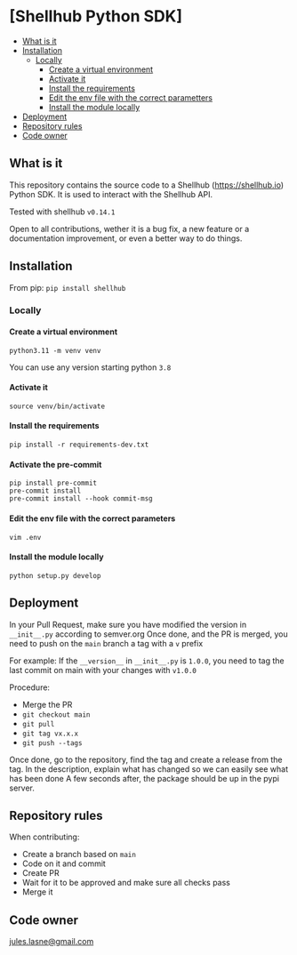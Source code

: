 # [Shellhub Python SDK]

* [What is it](#what-is-it)
* [Installation](#installation)
   * [Locally](#locally)
      * [Create a virtual environment](#create-a-virtual-environment)
      * [Activate it](#activate-it)
      * [Install the requirements](#install-the-requirements)
      * [Edit the env file with the correct parametters](#edit-the-env-file-with-the-correct-parametters)
      * [Install the module locally](#install-the-module-locally)
* [Deployment](#deployment)
* [Repository rules](#repository-rules)
* [Code owner](#code-owner)


## What is it

This repository contains the source code to a Shellhub (https://shellhub.io) Python SDK. It is used to interact with the Shellhub API.

Tested with shellhub `v0.14.1`

Open to all contributions, wether it is a bug fix, a new feature or a documentation improvement, or even a better way to do things.

## Installation

From pip: `pip install shellhub`

### Locally

#### Create a virtual environment
```shell
python3.11 -m venv venv
```
You can use any version starting python `3.8`

#### Activate it
```shell
source venv/bin/activate
```

#### Install the requirements
```shell
pip install -r requirements-dev.txt
```

#### Activate the pre-commit

```shell
pip install pre-commit
pre-commit install
pre-commit install --hook commit-msg
```

#### Edit the env file with the correct parameters
```shell
vim .env
```

#### Install the module locally
```shell
python setup.py develop
```

## Deployment

In your Pull Request, make sure you have modified the version in `__init__.py` according to semver.org
Once done, and the PR is merged, you need to push on the `main` branch a tag with a `v` prefix

For example: If the `__version__` in `__init__.py` is `1.0.0`, you need to tag the last commit on main with your changes with `v1.0.0`

Procedure:

- Merge the PR
- `git checkout main`
- `git pull`
- `git tag vx.x.x`
- `git push --tags`

Once done, go to the repository, find the tag and create a release from the tag. In the description, explain what has changed so we can easily see what has been done
A few seconds after, the package should be up in the pypi server.

## Repository rules

When contributing:

- Create a branch based on `main`
- Code on it and commit
- Create PR
- Wait for it to be approved and make sure all checks pass
- Merge it

## Code owner

jules.lasne@gmail.com